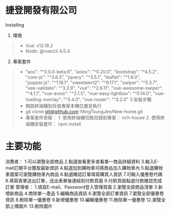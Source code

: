 
# 捷登開發有限公司

Installing

1. 環境
> - Vue: v12.18.2
> - Node: @vue/cli 4.5.4
2. 專案套件
> -   "aos": "^3.0.0-beta.6", 
    "axios": "^0.20.0",
    "bootstrap": "^4.5.2",
    "core-js": "^3.6.5",
    "jquery": "^3.5.1",
    "leaflet": "^1.6.0",
    "popper.js": "^1.16.1",
    "sweetalert2": "^9.17.1",
    "swiper": "^5.3.7",
    "vee-validate": "^3.3.9",
    "vue": "^2.6.11",
    "vue-awesome-swiper": "^4.1.1",
    "vue-axios": "^2.1.5",
    "vue-easy-lightbox": "^0.14.0",
    "vue-loading-overlay": "^3.4.0",
    "vue-router": "^3.2.0"
3.安裝步驟
> - 開啟終端機到存放專案本機位置並執行
> - git clone git@github.com:YAngTsungJen/New-home.git
> - 專案套件安裝：
    1. 使用終端機切換目錄到專案： rich-house
    2. 使用終端機安裝套件： npm install
 
# 主要功能
消費者：
1.可以瀏覽全部商品
2.點選查看更多查看單一商品詳細資料
3.輸入E-mail訂閱平台獲取最新資訊
4.點選加到購物車可將商品加入購物車內
5.點選購物車圖案可瀏覽購物車內商品
6.點選確認訂單填寫購買人資訊
7.可輸入優惠卷代碼
8.填寫表單送出訂單，送出表單後連結到付款頁面
9.付款頁面點選付款確認完成訂單
管理者：
1.填寫E-mail、Password登入管理頁面
2.瀏覽全部商品清單
3.新增新商品
4.商除單一產品
5.編輯商品資訊
6.瀏覽全部訂單資訊
7.瀏覽全部優惠卷資訊
8.刪除單一優惠卷
9.新增優惠卷
10.編輯優惠卷
11.刪除單一優惠卷
12.瀏覽全部上傳圖片
13.刪除圖片
